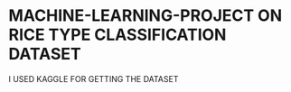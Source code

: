 # MACHINE-LEARNING-PROJECT ON RICE TYPE CLASSIFICATION DATASET
I USED KAGGLE FOR GETTING THE DATASET 
